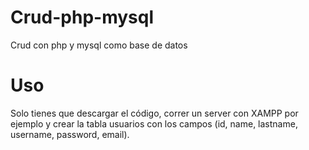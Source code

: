 # Crud-php-mysql 
Crud con php y mysql como base de datos
# Uso
Solo tienes que descargar el código, correr un server con XAMPP por ejemplo y crear la tabla usuarios con los campos (id, name, lastname, username, password, email).
